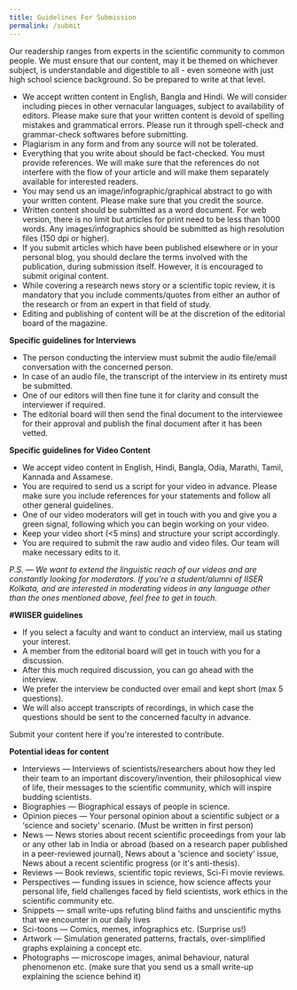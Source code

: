 ```yaml
---
title: Guidelines For Submission
permalink: /submit
---
```


Our readership ranges from experts in the scientific community to common people. We must ensure that our content, may it be themed on whichever subject, is understandable and digestible to all - even someone with just high school science background. So be prepared to write at that level.

- We accept written content in English, Bangla and Hindi. We will consider including pieces in other vernacular languages, subject to availability of editors.
Please make sure that your written content is devoid of spelling mistakes and grammatical errors. Please run it through spell-check and grammar-check softwares before submitting.
- Plagiarism in any form and from any source will not be tolerated.
- Everything that you write about should be fact-checked. You must provide references. We will make sure that the references do not interfere with the flow of your article and will make them separately available for interested readers.
- You may send us an image/infographic/graphical abstract to go with your written content. Please make sure that you credit the source.
- Written content should be submitted as a word document. For web version, there is no limit but articles for print need to be less than 1000 words. Any images/infographics should be submitted as high resolution files (150 dpi or higher).
- If you submit articles which have been published elsewhere or in your personal blog, you should declare the terms involved with the publication, during submission itself. However, it is encouraged to submit original content.
- While covering a research news story or a scientific topic review, it is mandatory that you include comments/quotes from either an author of the research or from an expert in that field of study.
- Editing and publishing of content will be at the discretion of the editorial board of the magazine.

**Specific guidelines for Interviews**

- The person conducting the interview must submit the audio file/email conversation with the concerned person.
- In case of an audio file, the transcript of the interview in its entirety must be submitted.
- One of our editors will then fine tune it for clarity and consult the interviewer if required.
- The editorial board will then send the final document to the interviewee for their approval and publish the final document after it has been vetted.

**Specific guidelines for Video Content**

- We accept video content in English, Hindi, Bangla, Odia, Marathi, Tamil, Kannada and Assamese.
- You are required to send us a script for your video in advance. Please make sure you include references for your statements and follow all other general guidelines.
- One of our video moderators will get in touch with you and give you a green signal, following which you can begin working on your video.
- Keep your video short (<5 mins) and structure your script accordingly.
- You are required to submit the raw audio and video files. Our team will make necessary edits to it.

_P.S. — We want to extend the linguistic reach of our videos and are constantly looking for moderators. If you're a student/alumni of IISER Kolkata, and are interested in moderating videos in any language other than the ones mentioned above, feel free to get in touch._

**#WIISER guidelines**

- If you select a faculty and want to conduct an interview, mail us stating your interest.
- A member from the editorial board will get in touch with you for a discussion.
- After this much required discussion, you can go ahead with the interview.
- We prefer the interview be conducted over email and kept short (max 5 questions).
- We will also accept transcripts of recordings, in which case the questions should be sent to the concerned faculty in advance.

Submit your content here if you're interested to contribute.

**Potential ideas for content**

- Interviews — Interviews of scientists/researchers about how they led their team to an important discovery/invention, their philosophical view of life, their messages to the scientific community, which will inspire budding scientists.
- Biographies — Biographical essays of people in science.
- Opinion pieces — Your personal opinion about a scientific subject or a ‘science and society’ scenario. (Must be written in first person)
- News — News stories about recent scientific proceedings from your lab or any other lab in India or abroad (based on a research paper published in a peer-reviewed journal), News about a ‘science and society’ issue, News about a recent scientific progress (or it's anti-thesis).
- Reviews — Book reviews, scientific topic reviews, Sci-Fi movie reviews.
- Perspectives — funding issues in science, how science affects your personal life, field challenges faced by field scientists, work ethics in the scientific community etc.
- Snippets — small write-ups refuting blind faiths and unscientific myths that we encounter in our daily lives
- Sci-toons — Comics, memes, infographics etc. (Surprise us!)
- Artwork — Simulation generated patterns, fractals, over-simplified graphs explaining a concept etc.
- Photographs — microscope images, animal behaviour, natural phenomenon etc. (make sure that you send us a small write-up explaining the science behind it)
